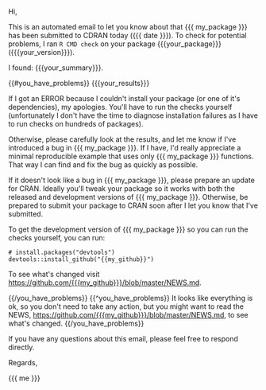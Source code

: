 Hi,

This is an automated email to let you know about that {{{ my_package }}} has been submitted to CDRAN today ({{{ date }}}). To check for potential problems, I ran `R CMD check` on your package {{{your_package}}} ({{{your_version}}}). 

I found: {{{your_summary}}}.

{{#you_have_problems}}
{{{your_results}}}

If I got an ERROR because I couldn't install your package (or one of it's dependencies), my apologies. You'll have to run the checks yourself (unfortunately I don't have the time to diagnose installation failures as I have to run checks on hundreds of packages).

Otherwise, please carefully look at the results, and let me know if I've introduced a bug in {{{ my_package }}}. If I have, I'd really appreciate a minimal reproducible example that uses only {{{ my_package }}} functions. That way I can find and fix the bug as quickly as possible.

If it doesn't look like a bug in {{{ my_package }}}, please prepare an update for CRAN. Ideally you'll tweak your package so it works with both the released and development versions of {{{ my_package }}}. Otherwise, be prepared to submit your package to CRAN soon after I let you know that I've submitted.

To get the development version of {{{ my_package }}} so you can run the checks yourself, you can run:

    # install.packages("devtools")
    devtools::install_github("{{my_github}}")

To see what's changed visit <https://github.com/{{{my_github}}}/blob/master/NEWS.md>.

{{/you_have_problems}}
{{^you_have_problems}}
It looks like everything is ok, so you don't need to take any action, but you might want to read the NEWS, <https://github.com/{{{my_github}}}/blob/master/NEWS.md>, to see what's changed.
{{/you_have_problems}}

If you have any questions about this email, please feel free to respond directly.

Regards,

{{{ me }}}
